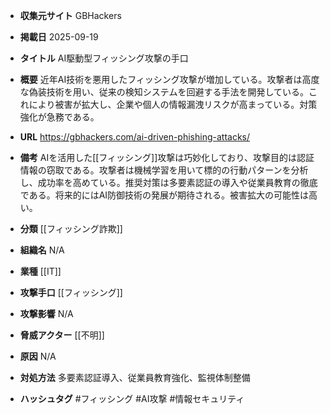 - **収集元サイト**
GBHackers

- **掲載日**
2025-09-19

- **タイトル**
AI駆動型フィッシング攻撃の手口

- **概要**
近年AI技術を悪用したフィッシング攻撃が増加している。攻撃者は高度な偽装技術を用い、従来の検知システムを回避する手法を開発している。これにより被害が拡大し、企業や個人の情報漏洩リスクが高まっている。対策強化が急務である。

- **URL**
https://gbhackers.com/ai-driven-phishing-attacks/

- **備考**
AIを活用した[[フィッシング]]攻撃は巧妙化しており、攻撃目的は認証情報の窃取である。攻撃者は機械学習を用いて標的の行動パターンを分析し、成功率を高めている。推奨対策は多要素認証の導入や従業員教育の徹底である。将来的にはAI防御技術の発展が期待される。被害拡大の可能性は高い。

- **分類**
[[フィッシング詐欺]]

- **組織名**
N/A

- **業種**
[[IT]]

- **攻撃手口**
[[フィッシング]]

- **攻撃影響**
N/A

- **脅威アクター**
[[不明]]

- **原因**
N/A

- **対処方法**
多要素認証導入、従業員教育強化、監視体制整備

- **ハッシュタグ**
#フィッシング #AI攻撃 #情報セキュリティ
